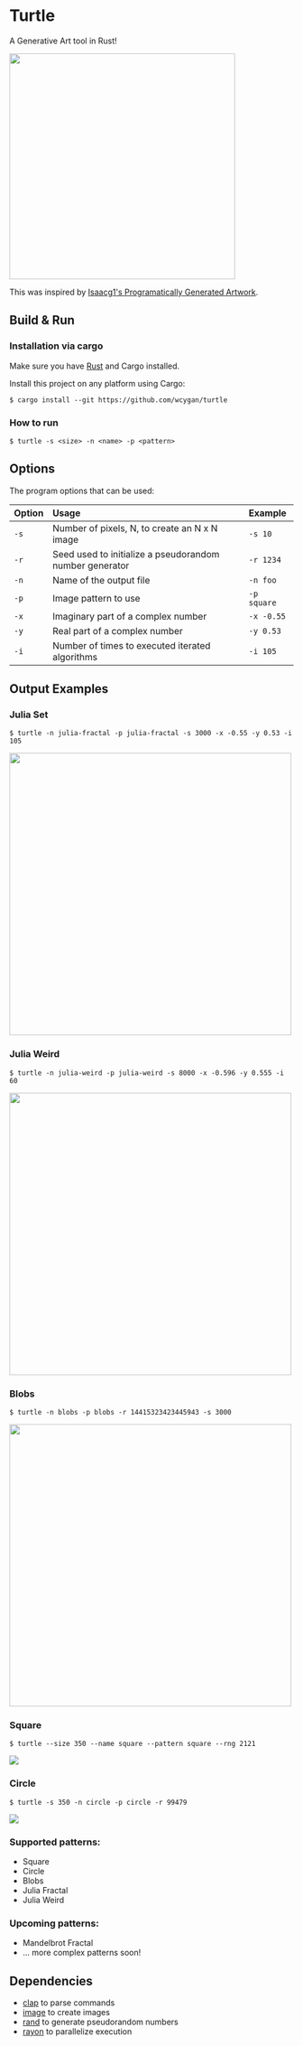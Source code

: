 # Turtle
A Generative Art tool in Rust!

<img src="examples/main.png" width="400" height="400">

This was inspired by [Isaacg1's Programatically Generated Artwork](https://isaacg1.github.io/2018/12/06/programmatically-generated-artwork.html).

## Build & Run

### Installation via cargo

Make sure you have [Rust](https://www.rust-lang.org/tools/install) and Cargo installed.

Install this project on any platform using Cargo:

```console
$ cargo install --git https://github.com/wcygan/turtle
```

### How to run
```console
$ turtle -s <size> -n <name> -p <pattern>
```
## Options

The program options that can be used:

| Option      | Usage                                                                       | Example            |
| :---------- | :---------------------------------------------------------------------------| :----------------- |
| `-s`        | Number of pixels, N, to create an N x N image                               | `-s 10`            |
| `-r`        | Seed used to initialize a pseudorandom number generator                     | `-r 1234`          |
| `-n`        | Name of the output file                                                     | `-n foo`           |
| `-p`        | Image pattern to use                                                        | `-p square`        |
| `-x`        | Imaginary part of a complex number                                          | `-x -0.55`         |
| `-y`        | Real part of a complex number                                               | `-y 0.53`          |
| `-i`        | Number of times to executed iterated algorithms                             | `-i 105`           |


## Output Examples

### Julia Set
```console
$ turtle -n julia-fractal -p julia-fractal -s 3000 -x -0.55 -y 0.53 -i 105
```
<img src="examples/julia-fractal.png" width="500" height="500">

### Julia Weird
```console
$ turtle -n julia-weird -p julia-weird -s 8000 -x -0.596 -y 0.555 -i 60
```
<img src="examples/julia-weird.png" width="500" height="500">

### Blobs
```console
$ turtle -n blobs -p blobs -r 14415323423445943 -s 3000
```
<img src="examples/blobs.png" width="500" height="500">

### Square
```console
$ turtle --size 350 --name square --pattern square --rng 2121
```
![](examples/square.png)

### Circle
```console
$ turtle -s 350 -n circle -p circle -r 99479
```
![](examples/circle.png)

### Supported patterns:
- Square
- Circle
- Blobs
- Julia Fractal
- Julia Weird

### Upcoming patterns:
- Mandelbrot Fractal
- ... more complex patterns soon!

## Dependencies
- [clap](https://docs.rs/clap/2.33.3/clap/) to parse commands
- [image](https://docs.rs/image) to create images
- [rand](https://docs.rs/rand) to generate pseudorandom numbers
- [rayon](https://docs.rs/rayon/1.5.0/rayon/) to parallelize execution